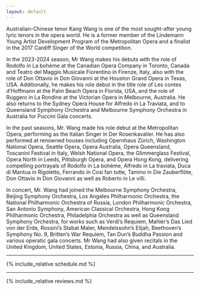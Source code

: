 ```yaml
---
layout: default
---
```


Australian-Chinese tenor Kang Wang is one of the most sought-after young lyric tenors in the opera world. He is a former member of the Lindemann Young Artist Development Program of the Metropolitan Opera and a finalist in the 2017 Cardiff Singer of the World competition.

In the 2023-2024 season, Mr Wang makes his debuts with the role of Rodolfo in La bohème at the Canadian Opera Company in Toronto, Canada and Teatro del Maggio Musicale Fiorentino in Firenze, Italy, also with the role of Don Ottavio in Don Giovanni at the Houston Grand Opera in Texas, USA. Additionally, he makes his role debut in the title role of Les contes d’Hoffmann at the Palm Beach Opera in Florida, USA, and the role of Ruggero in La Rondine at the Victorian Opera in Melbourne, Australia. He also returns to the Sydney Opera House for Alfredo in La Traviata, and to Queensland Symphony Orchestra and Melbourne Symphony Orchestra in Australia for Puccini Gala concerts.  

In the past seasons, Mr. Wang made his role debut at the Metropolitan Opera, performing as the Italian Singer in Der Rosenkavalier. He has also performed at renowned houses including Opernhaus Zürich, Washington National Opera, Seattle Opera, Opera Australia, Opera Queensland, Toscanini Festival in Italy, Welsh National Opera, the Glimmerglass Festival, Opera North in Leeds, Pittsburgh Opera, and Opera Hong Kong, delivering compelling portrayals of Rodolfo in La bohème, Alfredo in La traviata, Duca di Mantua in Rigoletto, Ferrando in Così fan tutte, Tamino in Die Zauberflöte, Don Ottavio in Don Giovanni as well as Roberto in Le villi. 

In concert, Mr. Wang had joined the Melbourne Symphony Orchestra, Beijing Symphony Orchestra, Los Angeles Philharmonic Orchestra, the National Philharmonic Orchestra of Russia, London Philharmonic Orchestra, San Antonio Symphony,  American Classical Orchestra, Hong Kong Philharmonic Orchestra, Philadelphia Orchestra as well as Queensland Symphony Orchestra, for works such as Verdi’s Requiem, Mahler’s Das Lied von der Erde, Rossini’s Stabat Mater, Mendelssohn’s Elijah, Beethoven’s Symphony No. 9, Britten’s War Requiem, Tan Dun’s Buddha Passion and various operatic gala concerts. Mr Wang had also given recitals in the United Kingdom, United States, Estonia, Russia, China, and Australia. 



<hr>

{% include_relative schedule.md %}

<hr>

{% include_relative reviews.md %}
